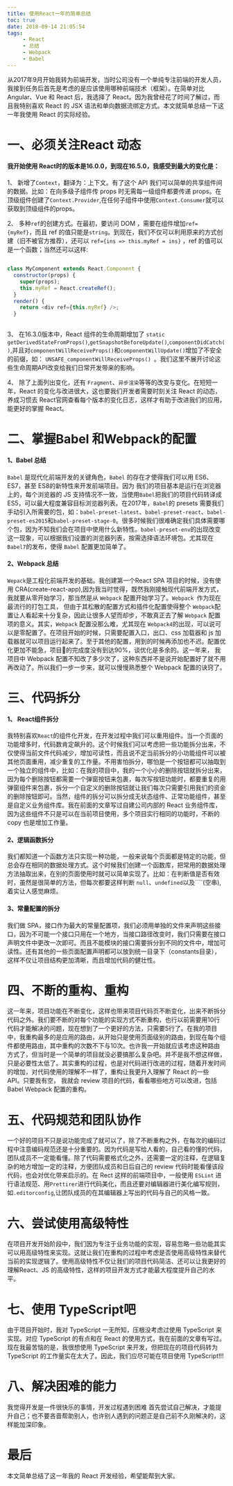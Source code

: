 ```yaml
---
title: 使用React一年的简单总结
toc: true
date: 2018-09-14 21:05:54
tags:
     - React
     - 总结
     - Webpack
     - Babel
---
```


从2017年9月开始我转为前端开发，当时公司没有一个单纯专注前端的开发人员，我接到任务后首先是考虑的是应该使用哪种前端技术（框架）。在简单对比Angular、Vue 和 React 后，我选择了 React。因为我曾经花了时间了解过，而且我特别喜欢 React 的 JSX 语法和单向数据流绑定方式。本文就简单总结一下这一年我使用 React 的实际经验。
<!-- more -->

# 一、必须关注React 动态

#### 我开始使用  React时的版本是16.0.0，到现在16.5.0，我感受到最大的变化是：

1、 新增了``Context``，翻译为：上下文。有了这个 API 我们可以简单的共享组件间的数据。比如：在向多级子组件传 props 时无需每一级组件都要传递 props。在顶级组件创建了``Context.Provider``,在任何子组件中使用``Context.Consumer``就可以获取到顶级组件的props。

2、 多种``ref``的创建方式。在最初，要访问 DOM ，需要在组件增加``ref={myRef}``，而且 ref 的值只能是``string``。到现在，我们不仅可以利用原来的方式创建（旧不被官方推荐），还可以 ``ref={ins => this.myRef = ins}`` ，ref 的值可以是一个函数；当然还可以这样:

```js

class MyComponent extends React.Component {
  constructor(props) {
    super(props);
    this.myRef = React.createRef();
  }
  render() {
    return <div ref={this.myRef} />;
  }



```

3、 在16.3.0版本中，React 组件的生命周期增加了 ``static getDerivedStateFromProps()``,``getSnapshotBeforeUpdate()``,``componentDidCatch()``,并且对``componentWillReceiveProps()``和``componentWillUpdate()``增加了不安全的前缀，如： ``UNSAFE_componentWillReceiveProps() ``。我们这里不展开讨论这些生命周期API改变给我们日常开发带来的影响。

4、 除了上面列出变化，还有 ``Fragment``、``异步渲染``等等的改变与变化。在短短一年，React 的变化与改进很大，这也要我们开发者需要时刻关注 React 的动态，养成习惯去 React官网查看每个版本的变化日志，这样才有助于改进我们的应用，能更好的掌握 React。

 # 二、掌握Babel 和Webpack的配置

#### 1、Babel 总结

``Babel`` 是现代化前端开发的关键角色，``Babel`` 的存在才使得我们可以用 ES6、ES7，甚至 ES8的新特性来开发前端项目。因为 我们的项目基本是运行在浏览器上的，每个浏览器的 JS 支持情况不一致，当使用``Babel``把我们的项目代码转译成 ES5，可以最大程度兼容目标浏览器列表。在2017年，``Babel``的 presets 需要我们手动引入所需要的包，如：``babel-preset-latest``、``babel-preset-react``、``babel-preset-es2015``和``babel-preset-stage-0``。很多时候我们很难确定我们具体需要哪个包，因为不知我们会在项目中使用什么新特性。``babel-preset-env``的出现改变这一现象，可以根据我们设置的浏览器列表，按需选择语法环境包。尤其现在 ``Babel7``的发布，使得 ``Babel`` 配置更加简单了。

#### 2、Webpack 总结

``Wepack``是工程化前端开发的基础。我创建第一个React SPA 项目的时候，没有使用 CRA(create-react-app),因为我当时觉得，既然我刚接触现代前端开发方式，我就要从零开始学习，那当然是从 ``Webpack`` 配置开始学习了。``Webpack ``作为现在最流行的打包工具， 但由于其松散的配置方式和插件化配置使得整个 ``Webpack``配置让人看起来十分复杂，因此让很多人望而却步，不敢真正去了解 ``Webpack`` 配置项的意义。其实，``Webpack`` 配置没那么难，尤其现在 ``Webpack4``的出现，可以说可以是零配置了。在项目开始的时候，只需要配置入口，出口、css 加载器和 js 加载器就可以项目运行起来了。至于其他的配置，用到的时候再添加也不迟。配置优化更加不能急，项目的完成度没有到达90%，谈优化是多余的。这一年来， 我项目中 Webpack 配置不知改了多少次了，这种东西并不是说开始配置好了就不用再改动了。所以我们一步一步来，就可以慢慢熟悉整个 Webpack 配置的诀窍了。

# 三、代码拆分

#### 1、 React组件拆分

我特别喜欢``React``的组件化开发，在开发过程中我们可以重用组件。当一个页面的功能增多时，代码数肯定飙升的。这个时候我们可以考虑把一些功能拆分出来，不仅使得当前文件代码减少，增加可读性，而且说不定当前拆分的小功能组件可以被其他页面重用，减少重复的工作量。不用害怕拆分，哪怕是一个按钮都可以抽取到一个独立的组件中，比如：在我的项目中，我的一个小小的删除按钮就拆分出来，因为每个删除按钮都需要一个弹窗按钮来包裹，每次写按钮功能时，都要重复的用弹窗组件来包裹，拆分一个自定义的删除按钮就让我们每次只需要引用我们的资金的删除按钮即可。当然，组件的拆分可以拆分成无状态组件、正常功能组件，甚至是自定义业务组件库。我在前面的文章写过自建公司内部的 React 业务组件库，因为这些组件不只是可以在当前项目使用，多个项目实行相同的功能时，不断的 copy 也是增加工作量。

#### 2、逻辑函数拆分

我们都知道一个函数方法只实现一种功能，一般来说每个页面都是特定的功能，但总会存在相同的数据处理方式。这个时候我们创建一个函数库，把常用的数据处理方法抽取出来，在别的页面使用时就可以简单实现了。比如：在判断值是否有效时，虽然是很简单的方法，但每次都要这样判断 ``null``、``undefined``以及````(空串),着实让人感觉麻烦。

#### 3、常量配置的拆分

我们做 SPA，接口作为最大的常量配置项，我们必须用单独的文件来声明这些接口，因为不可能一个接口只用在一个地方，当接口路径改变时，我们只需要在接口声明文件中更改一次即可。而且不能模块的接口需要拆分到不同的文件中，增加可读性。还有其他的一些页面配置声明都可以放到统一目录下（constants目录），这样不仅让项目结构更加清晰，而且增加代码的健壮性。

# 四、不断的重构、重构

这一年来，项目功能在不断变化，这样也带来项目代码页不断变化，出来不断拆分代码之外。我们要不断的对每个功能的实现方式不断重构，也行以前需要用10行代码才能解决的问题，现在想到了一个更好的方法，只需要5行了。在我的项目中，我重构最多的是应用的路由，从开始只是使用页面级别的路由，到现在每个组件都使用路由，其中重构的次数不下与10次。也许我一开始就应该考虑这种路由方式了，但当时是一个简单的项目就没必要搞那么复杂吧。并不是我不想这样做，只是必要性太低了。其实重构的过程，也是对代码进行改进的过程，随着开发时间的增加，对代码使用的理解不一样了，重构让我更升入理解了 React 的一些 API。只要我有空， 我就会 review 项目的代码，看看哪些地方可以改进，包括 Babel Webpack 配置的重构。

# 五、代码规范和团队协作

一个好的项目不只是说功能完成了就可以了，除了不断重构之外，在每次的编码过程中注意编码规范还是十分重要的。因为代码是写给人看的，自己看的懂的代码，团队成员不一定能看懂。除了代码需要格式化之外，还需要一定的注释，在逻辑复杂的地方增加一定的注释，方便团队成员和日后自己的 review 代码时能看懂该段代码，也会对优化带来启示的。在 Rect 这样的前端项目中，一般使用 ``ESLint`` 进行语法规范、用``Prettirer``进行代码美化，而且还要对编辑器进行美化编写规则，如``.editorconfig``,让团队成员的在其编辑器上写出的代码与自己的风格一致。

# 六、尝试使用高级特性

在项目开发开始阶段中，我们因为专注于业务功能的实现，容易忽略一些功能其实可以用高级特性来实现。这就让我们在重构的过程中考虑是否使用高级特性来替代当前的实现逻辑了。使用高级特性不仅让我们的项目代码简洁、还可以让我更好的理解React、JS 的高级特性，这样的项目开发方式才能最大程度提升自己的水平。

# 七、使用 TypeScript吧

由于项目开始时，我对 TypeScript 一无所知，压根没考虑过使用 TypeScript 来实现。对应 TypeScript 的有点和在 React 的使用方式，我在前面的文章有写过。现在我最苦恼的是，我很想使用 TypeScript 来开发，但把现在的项目代码转为 TypeScript 的工作量实在太大了。因此，我们应尽可能在项目使用 TypeScript!!!

# 八、解决困难的能力

我觉得开发是一件很快乐的事情，开发过程遇到困难 首先尝试自己解决，才能提升自己；也不要吝啬帮助别人，也许别人遇到的问题正是自己前不久刚解决的，这样能加深印象。

# 最后

本文简单总结了这一年我的 React 开发经验，希望能帮到大家。






